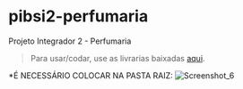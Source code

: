 # pibsi2-perfumaria
Projeto Integrador 2 - Perfumaria

> Para usar/codar, use as livrarias baixadas [aqui](https://drive.google.com/file/d/1N7xioMJnMplvjEHQ4tT3o5bWPnzfktzA/view?usp=sharing).

*É NECESSÁRIO COLOCAR NA PASTA RAIZ:
![Screenshot_6](https://user-images.githubusercontent.com/47369865/66882049-55cf5380-ef9f-11e9-9822-2e146bc0c2a3.png)
